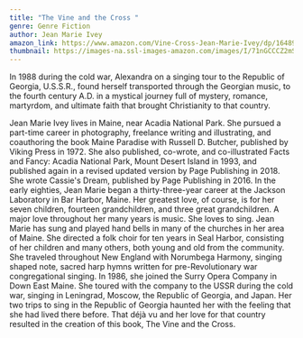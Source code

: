 ```yaml
---
title: "The Vine and the Cross "
genre: Genre Fiction
author: Jean Marie Ivey
amazon_link: https://www.amazon.com/Vine-Cross-Jean-Marie-Ivey/dp/1648954669/ref=tmm_pap_swatch_0?_encoding=UTF8&qid=1642675848&sr=8-1
thumbnail: https://images-na.ssl-images-amazon.com/images/I/71nGCCCZ2mS.jpg
---
```

In 1988 during the cold war, Alexandra on a singing tour to the Republic of Georgia, U.S.S.R., found herself transported through the Georgian music, to the fourth century A.D. in a mystical journey full of mystery, romance, martyrdom, and ultimate faith that brought Christianity to that country.

Jean Marie Ivey lives in Maine, near Acadia National Park. She pursued a part-time career in photography, freelance writing and illustrating, and coauthoring the book Maine Paradise with Russell D. Butcher, published by Viking Press in 1972. She also published, co-wrote, and co-illustrated Facts and Fancy: Acadia National Park, Mount Desert Island in 1993, and published again in a revised updated version by Page Publishing in 2018. She wrote Cassie's Dream, published by Page Publishing in 2016. In the early eighties, Jean Marie began a thirty-three-year career at the Jackson Laboratory in Bar Harbor, Maine. Her greatest love, of course, is for her seven children, fourteen grandchildren, and three great grandchildren. A major love throughout her many years is music. She loves to sing. Jean Marie has sung and played hand bells in many of the churches in her area of Maine. She directed a folk choir for ten years in Seal Harbor, consisting of her children and many others, both young and old from the community. She traveled throughout New England with Norumbega Harmony, singing shaped note, sacred harp hymns written for pre-Revolutionary war congregational singing. In 1986, she joined the Surry Opera Company in Down East Maine. She toured with the company to the USSR during the cold war, singing in Leningrad, Moscow, the Republic of Georgia, and Japan. Her two trips to sing in the Republic of Georgia haunted her with the feeling that she had lived there before. That déjà vu and her love for that country resulted in the creation of this book, The Vine and the Cross.